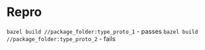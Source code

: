 # Repro
`bazel build //package_folder:type_proto_1` - passes
`bazel build //package_folder:type_proto_2` - fails
